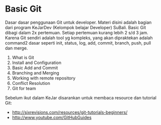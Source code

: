 Basic Git
========

Dasar dasar penggunaan Git untuk developer. Materi disini adalah bagian dari program KeJarDev (Kelompok belajar Developer) SuBali. Basic Git dibagi dalam 2x pertemuan. Setiap pertemuan kurang lebih 2 s/d 3 jam. Karena Git sendiri adalah tool yg kompleks, yang akan dipraktekan adalah command2 dasar seperti init, status, log, add, commit, branch, push, pull dan merge.

1. What is Git
2. Install and Configuration
3. Basic Add and Commit
4. Branching and Merging
5. Working with remote repository
6. Conflict Resolution
6. Git for team

Sebelum ikut dalam KeJar disarankan untuk membaca resource dan tutorial Git:

* http://sixrevisions.com/resources/git-tutorials-beginners/
* http://www.youtube.com/GitHubGuides
